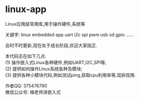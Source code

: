 # linux-app
Linux应用层常用库,用于操作硬件,系统等

关键字: linux embedded app uart i2c spi pwm usb sd gpio ......  

会时不时更新,现在处于成长阶段,欢迎大家指正.


本代码志在如下几点:  
(1) 操作嵌入式Linux各种硬件,例如UART,I2C,SPI等;  
(2) 提供如何操作Linux系统各种及模块;  
(3) 提供各种小模块代码,例如测试ping,获取cpu利用率等,现拆现用.  

作者QQ: 375476790  
微信公众号: 梅老师讲嵌入式  
